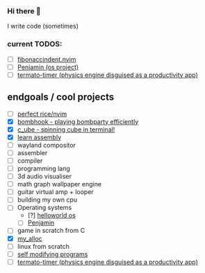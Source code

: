 ### Hi there 👋
I write code (sometimes)

### current TODOS:
- [ ] [fibonaccindent.nvim](https://github.com/suwuako/fibonaccindent.nvim)
- [ ] [Penjamin (os project)](https://github.com/LeBron-James-Fan-Club/Penjamin)
- [ ] [termato-timer (physics engine disguised as a productivity app)](https://github.com/suwuako/termato-timer)

## endgoals / cool projects
- [ ] [perfect rice/nvim](https://github.com/suwuako/configs)
- [x] [bombhook - playing bombparty efficiently](https://github.com/suwuako/bombhook)
- [x] [c_ube - spinning cube in terminal!](https://github.com/suwuako/c_ube)
- [x] [learn assembly](https://github.com/suwuako/learn-everything)
- [ ] wayland compositor
- [ ] assembler
- [ ] compiler
- [ ] programming lang
- [ ] 3d audio visualiser
- [ ] math graph wallpaper engine
- [ ] guitar virtual amp + looper
- [ ] building my own cpu
- [ ] Operating systems
    - [?] [helloworld os](https://github.com/suwuako/helloworld.os)
    - [ ] [Penjamin](https://github.com/LeBron-James-Fan-Club/Penjamin)
- [ ] game in scratch from C
- [x] [my_alloc](https://github.com/suwuako/my_alloc)
- [ ] linux from scratch
- [ ] [self modifying programs](https://github.com/suwuako/quine)
- [ ] [termato-timer (physics engine disguised as a productivity app)](https://github.com/suwuako/termato-timer)
